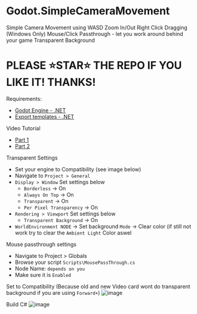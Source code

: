 # Godot.SimpleCameraMovement
Simple Camera Movement using WASD Zoom In/Out Right Click Dragging
(Windows Only) Mouse/Click Passthrough - let you work around behind your game
Transparent Background

# PLEASE ⭐STAR⭐ THE REPO IF YOU LIKE IT! THANKS!

Requirements:
- [Godot Engine - .NET](https://github.com/godotengine/godot/releases/download/4.4-stable/Godot_v4.4-stable_win64.exe.zip)
- [Export templates - .NET](https://github.com/godotengine/godot/releases/download/4.4-stable/Godot_v4.4-stable_mono_export_templates.tpz)

Video Tutorial
- [Part 1](https://youtu.be/kbRINSeGkTQ)
- [Part 2](https://youtu.be/G_HGt1CcRRI)

Transparent Settings
- Set your engine to Compatibility (see image below)
- Navigate to `Project > General`
- `Display > Window` Set settings below
  - `Borderless` -> On
  - `Always On Top` -> On
  - `Transparent` -> On
  - `Per Pixel Transparency` -> On
- `Rendering > Viewport` Set settings below
  - `Transparent Background` -> On
- `WorldEnvironment NODE` -> Set background `Mode` -> Clear color (if still not work try to clear the `Ambient Light` Color aswel

Mouse passthrough settings
- Navigate to Project > Globals
- Browse your script `Scripts\MousePassThrough.cs`
- Node Name: `depends on you`
- Make sure it is `Enabled`

Set to Compatibility (Because old and new Video card wont do transparent background if you are using `Forward+`)
![image](https://github.com/user-attachments/assets/cf241b10-bd54-420a-8f00-8cc8f47246c7)

Build C# 
![image](https://github.com/user-attachments/assets/954540fd-f6a1-4a4f-aa31-32c0fab2d481)



